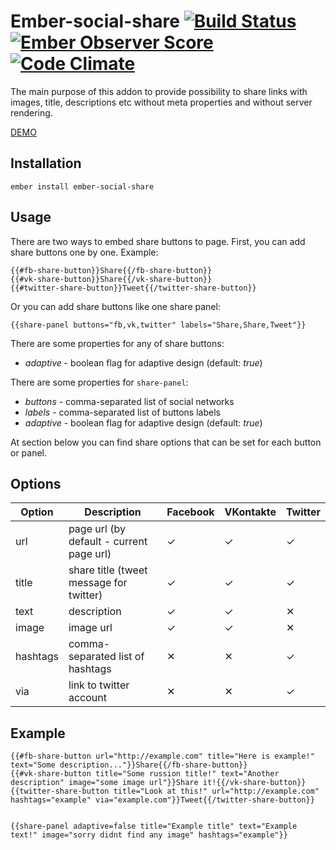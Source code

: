 # Ember-social-share [![Build Status](https://travis-ci.org/Crabar/ember-social-share.svg?branch=master)](https://travis-ci.org/Crabar/ember-social-share) [![Ember Observer Score](https://emberobserver.com/badges/ember-social-share.svg)](https://emberobserver.com/addons/ember-social-share) [![Code Climate](https://codeclimate.com/github/Crabar/ember-social-share/badges/gpa.svg)](https://codeclimate.com/github/Crabar/ember-social-share)

The main purpose of this addon to provide possibility to share links with images, title, descriptions etc without meta properties and without server rendering.

[DEMO](https://crabar.github.io/ember-social-share/)

## Installation

    ember install ember-social-share

## Usage
There are two ways to embed share buttons to page.
First, you can add share buttons one by one. Example:

    {{#fb-share-button}}Share{{/fb-share-button}}
    {{#vk-share-button}}Share{{/vk-share-button}}
    {{#twitter-share-button}}Tweet{{/twitter-share-button}}

Or you can add share buttons like one share panel:

    {{share-panel buttons="fb,vk,twitter" labels="Share,Share,Tweet"}}

There are some properties for any of share buttons:

* _adaptive_ - boolean flag for adaptive design (default: _true_)

There are some properties for ```share-panel```:

* _buttons_ - comma-separated list of social networks
* _labels_ - comma-separated list of buttons labels
* _adaptive_ - boolean flag for adaptive design (default: _true_)

At section below you can find share options that can be set for each button or panel.

## Options
Option | Description | Facebook | VKontakte | Twitter
------ | ----------- | -------- | --------- | -------
url | page url (by default - current page url) | &#10003; | &#10003; | &#10003;
title | share title (tweet message for twitter) | &#10003; | &#10003; | &#10003;
text | description | &#10003; | &#10003; | &#10005;
image | image url | &#10003; | &#10003; | &#10005;
hashtags | comma-separated list of hashtags | &#10005; | &#10005; | &#10003;
via | link to twitter account | &#10005; | &#10005; | &#10003;

## Example

    {{#fb-share-button url="http://example.com" title="Here is example!" text="Some description..."}}Share{{/fb-share-button}}
    {{#vk-share-button title="Some russion title!" text="Another description" image="some image url"}}Share it!{{/vk-share-button}}
    {{twitter-share-button title="Look at this!" url="http://example.com" hashtags="example" via="example.com"}}Tweet{{/twitter-share-button}}


    {{share-panel adaptive=false title="Example title" text="Example text!" image="sorry didnt find any image" hashtags="example"}}
